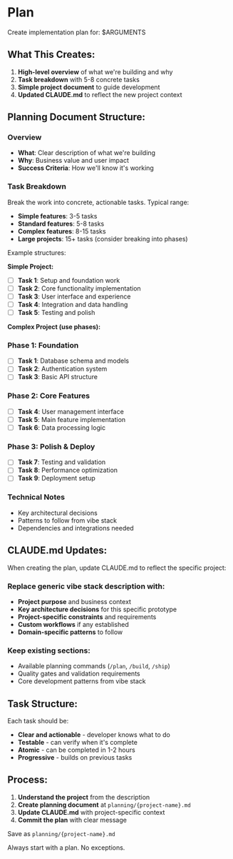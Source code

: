 # Plan

Create implementation plan for: $ARGUMENTS

## What This Creates:
1. **High-level overview** of what we're building and why
2. **Task breakdown** with 5-8 concrete tasks
3. **Simple project document** to guide development
4. **Updated CLAUDE.md** to reflect the new project context

## Planning Document Structure:

### Overview
- **What**: Clear description of what we're building
- **Why**: Business value and user impact
- **Success Criteria**: How we'll know it's working

### Task Breakdown
Break the work into concrete, actionable tasks. Typical range:
- **Simple features**: 3-5 tasks
- **Standard features**: 5-8 tasks  
- **Complex features**: 8-15 tasks
- **Large projects**: 15+ tasks (consider breaking into phases)

Example structures:

**Simple Project:**
- [ ] **Task 1**: Setup and foundation work
- [ ] **Task 2**: Core functionality implementation  
- [ ] **Task 3**: User interface and experience
- [ ] **Task 4**: Integration and data handling
- [ ] **Task 5**: Testing and polish

**Complex Project (use phases):**
### Phase 1: Foundation
- [ ] **Task 1**: Database schema and models
- [ ] **Task 2**: Authentication system
- [ ] **Task 3**: Basic API structure

### Phase 2: Core Features  
- [ ] **Task 4**: User management interface
- [ ] **Task 5**: Main feature implementation
- [ ] **Task 6**: Data processing logic

### Phase 3: Polish & Deploy
- [ ] **Task 7**: Testing and validation
- [ ] **Task 8**: Performance optimization
- [ ] **Task 9**: Deployment setup

### Technical Notes
- Key architectural decisions
- Patterns to follow from vibe stack
- Dependencies and integrations needed

## CLAUDE.md Updates:
When creating the plan, update CLAUDE.md to reflect the specific project:

### Replace generic vibe stack description with:
- **Project purpose** and business context
- **Key architecture decisions** for this specific prototype
- **Project-specific constraints** and requirements
- **Custom workflows** if any established
- **Domain-specific patterns** to follow

### Keep existing sections:
- Available planning commands (`/plan`, `/build`, `/ship`)
- Quality gates and validation requirements
- Core development patterns from vibe stack

## Task Structure:
Each task should be:
- **Clear and actionable** - developer knows what to do
- **Testable** - can verify when it's complete
- **Atomic** - can be completed in 1-2 hours
- **Progressive** - builds on previous tasks

## Process:
1. **Understand the project** from the description
2. **Create planning document** at `planning/{project-name}.md`
3. **Update CLAUDE.md** with project-specific context
4. **Commit the plan** with clear message

Save as `planning/{project-name}.md`

Always start with a plan. No exceptions.